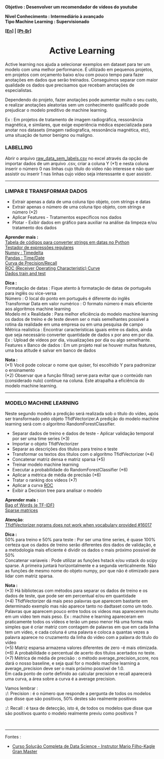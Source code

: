 <h4>Objetivo : Desenvolver um recomendador de vídeos do youtube
    <p>Nivel Conhecimento : Intermediário à avançado<br>
    Tipo Machine Learning : Supervisionado</p>
    <p><a href="blank_">[En]</a> | <a href="blank_">[Pt-Br]</a></p>
</h4>

<h1 align='center'>Active Learning</h1>
<p>Active learning nos ajuda a selecionar exemplos em dataset para ter um modelo com uma melhor performance. É utilizado em pequenos projetos, em projetos com orçamento baixo e/ou com pouco tempo para fazer anotações em dados que serão treinados. Conseguimos separar com maior qualidade os dados que precisamos que recebam anotações de especialistas.<p>
<p>Dependendo do projeto, fazer anotações pode aumentar muito o seu custo, e realizar anotações aleatorias sem um conhecimento qualificado pode prejudicar o modelo preditivo de machine learning.</p>
<p>Ex : Em projetos de tratamento de imagem radiográfica, ressonância magnética, e similares, que exige experiência médica especializada para anotar nos datasets (imagem radiografica, ressonância magnética, etc), uma situação de tumor benigno ou maligno.
</p>

<h3>LABELLING</h3>
<p>Abrir o arquivo <a href="blank_">raw_data_sem_labels.csv</a> no excel através da opção de importar dados de um arquivo .csv, criar a coluna Y (*1) e nesta coluna inserir o número 0 nas linhas cujo título do vídeo não interesse e não quer assistir ou inserir 1 nas linhas cujo vídeo seja interessante e quer assistir.</p>

<hr>
<h3>LIMPAR E TRANSFORMAR DADOS</h3>
    <ul>
        <li>Extrair apenas a data de uma coluna tipo objeto, com strings e datas</li>
		<li>Extrair apenas o número de uma coluna tipo objeto, com strings e número (*2)</li>
        <li>Aplicar Features - Tratamentos específicos nos dados</li>
        <li>Plotar - Exibir dados em gráfico para auxiliar na análise da limpeza e/ou tratamento dos dados</li>
    </ul>

<p><strong>Aprender mais :</strong><br>
<a href="https://strftime.org/">Tabela de códigos para converter strings em datas no Python</a><br>
<a href="http://gskinner.com/RegExr/">Testador de expressões regulares</a><br>
<a href="https://numpy.org/doc/stable/reference/arrays.datetime.html">Numpy : Timedelta</a><br> 
<a href="https://pandas.pydata.org/pandas-docs/stable/user_guide/timeseries.html">Pandas : Time/Date</a><br>
<a href="https://scikit-learn.org/stable/auto_examples/model_selection/plot_precision_recall.html#sphx-glr-auto-examples-model-selection-plot-precision-recall-py">Curva de Precision/Recall</a><br>
<a href="https://scikit-learn.org/stable/modules/model_evaluation.html#roc-metrics">ROC (Receiver Operating Characteristic) Curve</a><br>
<a href="">Dados train and test</a><br>
</p>

<p><strong>Dica :</strong><br>
Formatação de datas : Fique atento à formatação de datas de português para inglês ou vice-versa<br>
Número : O local do ponto em português é diferente do inglês<br>
Transformar Data em valor numérico : O formato número é mais eficiente aos algoritmos machine learning<br>
Modelo ml x Realidade : Para melhor eficiência do modelo machine learning os dados de treino e de teste devem ser o mais semelhantes possível a rotina da realidade em uma empresa ou em uma pesquisa de campo<br>
Métrica realística : Encontrar características iguais entre os dados, ainda que seja necessário converter quantidade de dados x por ano em por dia. Ex : Upload de vídeos por dia, visualizações por dia ou algo semelhante.<br>
Features x Banco de dados : Em um projeto real se houver muitas features, uma boa atitude é salvar em banco de dados
</p>

<p><strong>Nota :</strong><br>
(*1) Você pode colocar o nome que quiser, foi escolhido Y para padronizar o ensinamento<br>
(*2) Observar que a função fillna() serve para evitar que o conteúdo nan (considerado nulo) continue na coluna. Este atrapalha a eficiência do modelo machine learning.<br>
</p>

<hr>
<h3>MODELO MACHINE LEARNING</h3>
Neste segundo modelo a predição será realizada sob o título do vídeo, após ser transformado pelo objeto TfidfVectorizer.A predição do modelo machine learning será com o algoritmo RandomForestClassifier.
    <ul>
        <li>Separar dados de treino e dados de teste - Aplicar validação temporal por ser uma time series (*3)</li>
        <li>Importar o objeto TfidfVectorizer</li>
        <li>Separar as descrições dos títulos para treino e teste</li>
        <li>Transformar os textos dos títulos com o algoritmo TfidfVectorizer (*4)</li>
        <li>Concatenar matriz densa e matriz sparsa (*5)</li>
        <li>Treinar modelo machine learning </li>
        <li>Executar a probabilidade do RandomForestClassifier (*6)</li>
        <li>Aplicar a métrica de média de precisão (*6)</li>
        <li>Tratar o ranking dos vídeos (*7)</li>
        <li>Aplicar a curva <a href="blank_">ROC</a></li>
        <li>Exibir a Decision tree para analisar o modelo</a></li>
    </ul>

<p><strong>Aprender mais :</strong><br>
<a href="https://scikit-learn.org/stable/modules/feature_extraction.html#text-feature-extraction">Bag of Words (e TF-IDF)</a><br>
<a href="https://docs.scipy.org/doc/scipy/reference/sparse.html">Sparse matrices</a><br>
</p>

<p><strong>Atenção</strong>:<br>
<a href="https://github.com/scikit-learn/scikit-learn/issues/16017">TfidfVectorizer ngrams does not work when vocabulary provided #16017</a>
</p>

<p><strong>Dica :</strong><br>
50% para treino e 50% para teste : Por ser uma time series, é quase 100% certeza que os dados de treino serão diferentes dos dados de validação, e a metodologia mais eficiente é dividir os dados o mais próximo possível de 50%<br>
Concatenar variaveis : Pode utilizar as funções hstack e/ou vstack do scipy sparse. A primeira juntará horizontalmente e a segunda verticalmente.
Não as funções de mesmo nome do objeto numpy, por que não é otimizado para lidar com matriz sparsa.
</p>

<p><strong>Nota :</strong><br>
(*3) Há bibliotecas com métodos para separar os dados de treino e os dados de teste, que pode ser em percentual e/ou em quantidade<br>
(*4) TfidfVectorizer dá mais peso palavras que aparecem bastante em determinado exemplo mas não aparece tanto no dadtaset como um todo. Palavras que aparecem pouco entre todos os videos mas aparecerem muito em um video tem mais peso. Ex : machine e learning apareceram em praticamente todos os vídeos e terão um peso menor
Há uma forma mais simples que é criar matriz com contagem de palavras em que em cada linha tem um video, e cada coluna é uma palavra e coloca a quantas vezes a palavra aparece no cruzamento da linha do video com a palavra do titulo do vídeo<br>
(*5) Matriz esparsa armazena valores diferentes de zero -é mais otimizada.<br>
(*6) A probabilidade o percentual de acerto dos títulos acertados no teste.<br>
(*7) Métrica de média de precisão : o método average_precision_score, nos dará o nosso baseline, e seja qual for o modelo machine learning a average_precision deve ser o mais próximo possível de 1.0.<br>
Em cada ponto de corte definido ao calcular precision e recall aparecerá uma curva, a área sobre a curva é a average precision.<br>

Vamos lembrar :<br>
:/: Precision : é o número que responde a pergunta de todos os modelos que disse que são positivos, 50% destes são realmente positivos<br>

:/: Recall : é taxa de detecção, isto é, de todos os modelos que disse que são positivos quanto o modelo realmente previu como positivos ?
</p>

<br>
<hr>
<p>Fontes :
    <ul>
        <li><a href="https://curso.mariofilho.com/">Curso Solução Completa de Data Science - Instrutor Mario Filho-Kagle Gran Master</a></li>
    </ul>
</p>

<!--
<p>labelling</p>
<p>Active learning</p>
feather-format 0.4.1
pip install feather-format
https://pypi.org/project/feather-format/
<p> - = - + + : > < { [ * & % $ # @ ! } ]</p>-->
